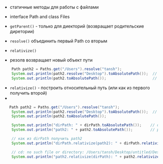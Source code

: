 - статичные методы для работы с файлами
- interface Path and class Files
- `getParent()` - только для диекторий (возвращает родительские диретории)
- `resolve()` объединить первый Path со вторым
- `relativize()`

- резолв возвращает новый объект пути
```Java
    Path path2 = Paths.get("/Users").resolve("tansh");
    System.out.println(path2.resolve("Desktop").toAbsolutePath());  // /Users/tansh/Desktop
    System.out.println(path2.toAbsolutePath());                     // /Users/tansh
```

- `relativize()` - построить относительный путь (или как из первого получить второй)
- 
``` Java
   Path path2 = Paths.get("/Users").resolve("tansh");
    System.out.println(path2.resolve("Desktop").toAbsolutePath());  // /Users/tansh/Desktop
    System.out.println(path2.toAbsolutePath());                           // /Users/tansh

    System.out.println("dirPath: " + dirPath.toAbsolutePath());    // dirPath: /Users/tansh/Desktop/untitled
    System.out.println("path2: " + path2.toAbsolutePath());        // path2: /Users/tansh

    // как из dirPath получить path2
    System.out.println("dirPath.relativize(path2): " + dirPath.relativize(path2).toAbsolutePath());  // /Users/tansh/Desktop/untitled/../..

    // cd: no such file or directory: /Users/tansh/Desktop/untitled/Desktop/untitled
    System.out.println("path2.relativize(dirPath): " + path2.relativize(dirPath).toAbsolutePath());  //  /Users/tansh/Desktop/untitled/Desktop/untitled
```
